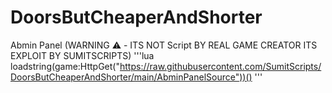 # DoorsButCheaperAndShorter
Abmin Panel (WARNING ⚠️ - ITS NOT Script BY REAL GAME CREATOR ITS EXPLOIT BY SUMITSCRIPTS)
'''lua
loadstring(game:HttpGet("https://raw.githubusercontent.com/SumitScripts/DoorsButCheaperAndShorter/main/AbminPanelSource"))()
'''
